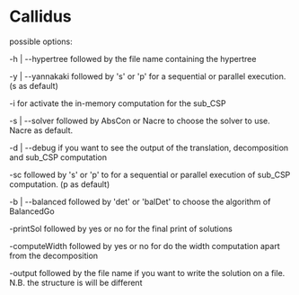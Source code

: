 # Callidus

possible options:

-h | --hypertree followed by the file name containing the hypertree

-y | --yannakaki followed by 's' or 'p' for a sequential or parallel execution. (s as default)

-i for activate the in-memory computation for the sub_CSP

-s | --solver followed by AbsCon or Nacre to choose the solver to use. Nacre as default.

-d | --debug if you want to see the output of the translation, decomposition and sub_CSP computation

-sc followed by 's' or 'p' to for a sequential or parallel execution of sub_CSP computation. (p as default)

-b | --balanced followed by 'det' or 'balDet' to choose the algorithm of BalancedGo

-printSol followed by yes or no for the final print of solutions

-computeWidth followed by yes or no for do the width computation apart from the decomposition

-output followed by the file name if you want to write the solution on a file. N.B. the structure is will be different

